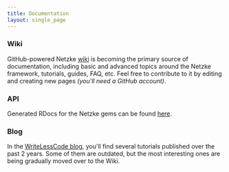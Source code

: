 ```yaml
---
title: Documentation
layout: single_page
---
```


### Wiki
GitHub-powered Netzke [wiki](https://github.com/skozlov/netzke/wiki) is becoming the primary source of documentation, including basic and advanced topics around the Netzke framework, tutorials, guides, FAQ, etc. Feel free to contribute to it by editing and creating new pages *(you'll need a GitHub account)*.

### API
Generated RDocs for the Netzke gems can be found [here](http://api.netzke.org/).

### Blog
In the [WriteLessCode blog](http://blog.writelesscode.com), you'll find several tutorials published over the past 2 years. Some of them are outdated, but the most interesting ones are being gradually moved over to the Wiki.
